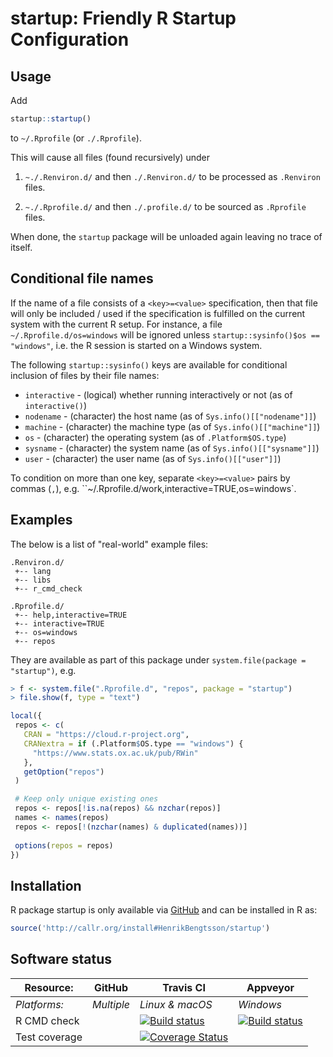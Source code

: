 # startup: Friendly R Startup Configuration

## Usage

Add
```r
startup::startup()
```
to `~/.Rprofile` (or `./.Rprofile`).

This will cause all files (found recursively) under

1. `~./.Renviron.d/` and then `./.Renviron.d/` to be processed as `.Renviron` files.

2. `~./.Rprofile.d/` and then `./.profile.d/` to be sourced as `.Rprofile` files.

When done, the `startup` package will be unloaded again leaving no trace of itself.


## Conditional file names

If the name of a file consists of a `<key>=<value>` specification, then that file will only be included / used if the specification is fulfilled on the current system with the current R setup.  For instance, a file `~/.Rprofile.d/os=windows` will be ignored unless `startup::sysinfo()$os == "windows"`, i.e. the R session is started on a Windows system.

The following `startup::sysinfo()` keys are available for conditional inclusion of files by their file names:

* `interactive` - (logical) whether running interactively or not (as of `interactive()`)
* `nodename`    - (character) the host name (as of `Sys.info()[["nodename"]]`)
* `machine`     - (character) the machine type (as of `Sys.info()[["machine"]]`)
* `os`          - (character) the operating system (as of `.Platform$OS.type`)
* `sysname`     - (character) the system name (as of `Sys.info()[["sysname"]]`)
* `user`        - (character) the user name (as of `Sys.info()[["user"]]`)

To condition on more than one key, separate `<key>=<value>` pairs by commas (`,`), e.g. ``~/.Rprofile.d/work,interactive=TRUE,os=windows`.


## Examples
The below is a list of "real-world" example files:
```
.Renviron.d/
 +-- lang
 +-- libs
 +-- r_cmd_check

.Rprofile.d/
 +-- help,interactive=TRUE
 +-- interactive=TRUE
 +-- os=windows
 +-- repos
 ```
 They are available as part of this package under `system.file(package = "startup")`, e.g.
 ```r
 > f <- system.file(".Rprofile.d", "repos", package = "startup")
 > file.show(f, type = "text")

local({
  repos <- c(
    CRAN = "https://cloud.r-project.org",
    CRANextra = if (.Platform$OS.type == "windows") {
      "https://www.stats.ox.ac.uk/pub/RWin"
    },
    getOption("repos")
  )

  # Keep only unique existing ones
  repos <- repos[!is.na(repos) && nzchar(repos)]
  names <- names(repos)
  repos <- repos[!(nzchar(names) & duplicated(names))]
  
  options(repos = repos)
})
```

## Installation
R package startup is only available via [GitHub](https://github.com/HenrikBengtsson/startup) and can be installed in R as:
```r
source('http://callr.org/install#HenrikBengtsson/startup')
```




## Software status

| Resource:     | GitHub        | Travis CI       | Appveyor         |
| ------------- | ------------------- | --------------- | ---------------- |
| _Platforms:_  | _Multiple_          | _Linux & macOS_ | _Windows_        |
| R CMD check   |  | <a href="https://travis-ci.org/HenrikBengtsson/startup"><img src="https://travis-ci.org/HenrikBengtsson/startup.svg" alt="Build status"></a>   | <a href="https://ci.appveyor.com/project/HenrikBengtsson/startup"><img src="https://ci.appveyor.com/api/projects/status/github/HenrikBengtsson/startup?svg=true" alt="Build status"></a> |
| Test coverage |                     | <a href="https://codecov.io/gh/HenrikBengtsson/startup"><img src="https://codecov.io/gh/HenrikBengtsson/startup/branch/develop/graph/badge.svg" alt="Coverage Status"/></a>     |                  |
